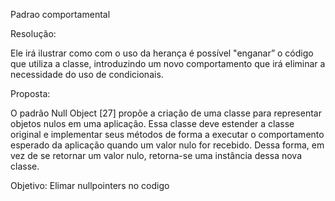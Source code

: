 Padrao comportamental

Resolução:

Ele irá ilustrar como com o uso da herança é possível "enganar” o
código que utiliza a classe, introduzindo um novo comportamento que irá eliminar
a necessidade do uso de condicionais.

Proposta:

O padrão Null Object [27] propõe a criação de uma classe para representar
objetos nulos em uma aplicação. Essa classe deve estender a classe original e implementar
seus métodos de forma a executar o comportamento esperado da aplicação
quando um valor nulo for recebido. Dessa forma, em vez de se retornar um valor
nulo, retorna-se uma instância dessa nova classe.

Objetivo:
Elimar nullpointers no codigo
